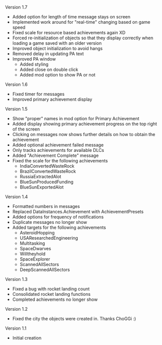 Version 1.7
 - Added option for length of time message stays on screen
 - Implemented work around for "real-time" changing based on game speed
 - Fixed scale for resource based achievements again XD
 - Forced re-initialization of objects so that they display correctly when loading a game saved with an older version
 - Improved object initialization to avoid hangs
 - Removed delay in updating PA text
 - Improved PA window
   - Added styling
   - Added close on double click
   - Added mod option to show PA or not

Version 1.6
- Fixed timer for messages
- Improved primary achievement display

Version 1.5
 - Show "proper" names in mod option for Primary Achievement
 - Added display showing primary achievement progress on the top right of the screen
 - Clicking on messages now shows further details on how to obtain the achievement
 - Added optional achievement failed message
 - Only tracks achievements for available DLCs
 - Added "Achievement Complete" message
 - Fixed the scale for the following achievements
   - IndiaConvertedWasteRock
   - BrazilConvertedWasteRock
   - RussiaExtractedAlot
   - BlueSunProducedFunding
   - BlueSunExportedAlot
   
Version 1.4
- Formatted numbers in messages
- Replaced DataInstances.Achievement with AchievementPresets
- Added options for frequency of notifications
- Duplicate messages no longer show
- Added targets for the following achievements
   - AsteroidHopping 
   - USAResearchedEngineering
   - Multitasking 
   - SpaceDwarves 
   - Willtheyhold 
   - SpaceExplorer
   - ScannedAllSectors
   - DeepScannedAllSectors

Version 1.3
- Fixed a bug with rocket landing count
- Consolidated rocket landing functions
- Completed achievements no longer show

Version 1.2
- Fixed the city the objects were created in. Thanks ChoGGi :)

Version 1.1
 - Initial creation